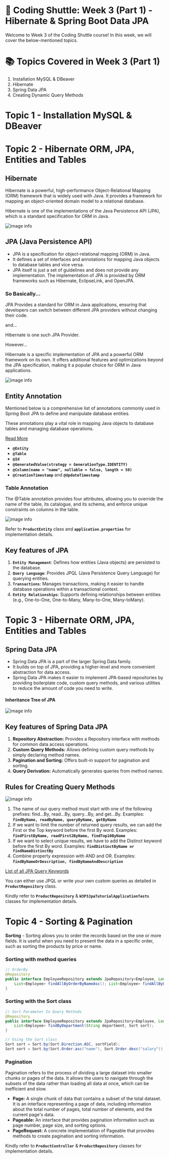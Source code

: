 # 🚀 Coding Shuttle: Week 3 (Part 1) - Hibernate & Spring Boot Data JPA
Welcome to Week 3 of the Coding Shuttle course! In this week, we will cover the below-mentioned topics.

# 📚 Topics Covered in Week 3 (Part 1)
1. Installation MySQL & DBeaver
2. Hibernate
3. Spring Data JPA
4. Creating Dynamic Query Methods

# Topic 1 - Installation MySQL & DBeaver

# Topic 2 - Hibernate ORM, JPA, Entities and Tables

## Hibernate 

Hibernate is a powerful, high-performance Object-Relational Mapping (ORM) framework that is widely used with Java. It provides a framework for mapping an object-oriented domain model to a relational database.

Hibernate is one of the implementations of the Java Persistence API (JPA), which is a standard specification for ORM in Java.

![image info](./assets/hibernate_orm_mapping.png)

## JPA (Java Persistence API)

- JPA is a specification for object-relational mapping (ORM) in Java.
- It defines a set of interfaces and annotations for mapping Java objects to database tables and vice versa. 
- JPA itself is just a set of guidelines and does not provide any implementation. The implementation of JPA is provided by ORM frameworks such as Hibernate, EclipseLink, and OpenJPA.

### So Basically…

JPA Provides a standard for ORM in Java applications, ensuring that developers can switch between different JPA providers without changing their code.

and... 

Hibernate is one such JPA Provider. 

However...

Hibernate is a specific implementation of JPA and a powerful ORM framework on its own. It offers additional features and optimizations beyond the JPA specification, making it a popular choice for ORM in Java applications.

![image info](./assets/jpa-hibernate-db-relation.png)

## Entity Annotation
Mentioned below is a comprehensive list of annotations commonly used in Spring Boot JPA to define and manipulate database entities. 

These annotations play a vital role in mapping Java objects to database tables and managing database operations.

[Read More](https://medium.com/@yadavsunil9699/a-comprehensive-guide-to-annotations-in-spring-boot-jpa-950a05b5eb1b)

- **`@Entity`**
- **`@Table`** 
- **`@Id`**
- **`@GeneratedValue(strategy = GenerationType.IDENTITY)`** 
- **`@Column(name = "name", nullable = false, length = 50)`** 
- **`@CreationTimestamp`** and **`@UpdateTimestamp`**

### Table Annotation
The @Table annotation provides four attributes, allowing you to override the name of the table, its catalogue, and its schema, and enforce unique constraints on columns in the table.

![image info](./assets/table_annotations.png)

Refer to **`ProductEntity`** class and **`application.properties`** for implementation details.

## Key features of JPA

1. **`Entity Management`**: Defines how entities (Java objects) are persisted to the database.
2. **`Query Language`**: Provides JPQL (Java Persistence Query Language) for querying entities.
3. **`Transactions`**: Manages transactions, making it easier to handle database operations within a transactional context.
4. **`Entity Relationships`**: Supports defining relationships between entities (e.g., One-to-One, One-to-Many, Many-to-One, Many-toMany).


# Topic 3 - Hibernate ORM, JPA, Entities and Tables

## Spring Data JPA 

- Spring Data JPA is a part of the larger Spring Data family. 
- It builds on top of JPA, providing a higher-level and more convenient abstraction for data access. 
- Spring Data JPA makes it easier to implement JPA-based repositories by providing boilerplate code, custom query methods, and various utilities to reduce the amount of code you need to write.

#### Inheritance Tree of JPA
![image info](./assets/jpa_repo_inheritance_tree.png)

## Key features of Spring Data JPA 
1. **Repository Abstraction:** Provides a Repository interface with methods for common data access operations. 
2. **Custom Query Methods:** Allows defining custom query methods by simply declaring method names. 
3. **Pagination and Sorting:** Offers built-in support for pagination and sorting. 
4. **Query Derivation:** Automatically generates queries from method names.

## Rules for Creating Query Methods
![image info](./assets/rules_jpa_query_creation.png)

1. The name of our query method must start with one of the following prefixes: find...By, read...By, query...By, and get...By. Examples: **`findByName, readByName, queryByName, getByName`**
2. If we want to limit the number of returned query results, we can add the First or the Top keyword before the first By word. Examples: **`findFirstByName, readFirst2ByName, findTop10ByName`**
3. If we want to select unique results, we have to add the Distinct keyword before the first By word. Examples: **`findDistinctByName or findNameDistinctBy`**
4. Combine property expression with AND and OR. Examples: **`findByNameOrDescription, findByNameAndDescription`**

[List of all JPA Query Keywords](https://docs.spring.io/spring-data/jpa/reference/repositories/query-keywords-reference.html)

You can either use JPQL or write your own custom queries as detailed in **`ProductRepository`** class.

Kindly refer to **`ProductRepository`** & **`W3P3JpaTutorialApplicationTests`** classes for implementation details.

# Topic 4 - Sorting & Pagination

**Sorting** - Sorting allows you to order the records based on the one or more fields. It is useful when you need to present the data in a specific order, such as sorting the products by price or name.

### Sorting with method queries

```java
// OrderBy
@Repository
public interface EmployeeRepository extends JpaRepository<Employee, Long> { 
    List<Employee> findAllByOrderByNameAsc(); List<Employee> findAllByOrderByNameDesc(); 
}
```
### Sorting with the Sort class

```java
// Sort Parameter In Query Methods 
@Repository 
public interface EmployeeRepository extends JpaRepository<Employee, Long> { 
    List<Employee> findByDepartment(String department, Sort sort); 
} 

// Using the Sort class
Sort sort = Sort.by(Sort.Direction.ASC, sortField); 
Sort sort = Sort.by(Sort.Order.asc("name"), Sort.Order.desc("salary"));
```

### Pagination 
Pagination refers to the process of dividing a large dataset into smaller chunks or pages of the data. It allows the users to navigate through the subsets of the data rather than loading all data at once, which can be inefficient and slow.
- **Page:** A single chunk of data that contains a subset of the total dataset. It is an interface representing a page of data, including information about the total number of pages, total number of elements, and the current page's data. 
- **Pageable:** An interface that provides pagination information such as page number, page size, and sorting options. 
- **PageRequest:** A concrete implementation of Pageable that provides methods to create pagination and sorting information.

Kindly refer to **`ProductController`** & **`ProductRepository`** classes for implementation details.
